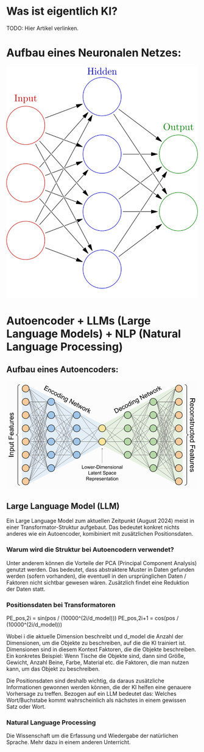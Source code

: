 # Was ist eigentlich KI?
TODO: Hier Artikel verlinken.
# Aufbau eines Neuronalen Netzes:
![Neuronales Netz](https://github.com/JTMoo/Mechatronics/blob/main/CNN/neural_network.png?raw=true)

# Autoencoder + LLMs (Large Language Models) + NLP (Natural Language Processing)

## Aufbau eines Autoencoders:
![Autoencoder](https://github.com/JTMoo/Mechatronics/blob/main/CNN/autoencoder_architecture.png?raw=true)

## Large Language Model (LLM)
Ein Large Language Model zum aktuellen Zeitpunkt (August 2024) meist in einer Transformator-Struktur aufgebaut. Das bedeutet konkret nichts anderes wie ein Autoencoder, komibiniert mit zusätzlichen Positionsdaten.

### Warum wird die Struktur bei Autoencodern verwendet?
Unter anderem können die Vorteile der PCA (Principal Component Analysis) genutzt werden. Das bedeutet, dass abstraktere Muster in Daten gefunden werden (sofern vorhanden), die eventuell in den ursprünglichen Daten / Faktoren nicht sichtbar gewesen wären. Zusätzlich findet eine Reduktion der Daten statt. 

### Positionsdaten bei Transformatoren

PE_pos,2i​ = sin(pos / (10000^(2i/d_model​))​)
PE_pos,2i+1 = cos⁡(pos / (10000^(2i/d_model)))

Wobei i die aktuelle Dimension beschreibt und d_model die Anzahl der Dimensionen, um die Objekte zu beschreiben, auf die die KI trainiert ist.
Dimensionen sind in diesem Kontext Faktoren, die die Objekte beschreiben.
Ein konkretes Beispiel: Wenn Tische die Objekte sind, dann sind Größe, Gewicht, Anzahl Beine, Farbe, Material etc. die Faktoren, die man nutzen kann, um das Objekt zu beschreiben.

Die Positionsdaten sind deshalb wichtig, da daraus zusätzliche Informationen gewonnen werden können, die der KI helfen eine genauere Vorhersage zu treffen.
Bezogen auf ein LLM bedeutet das: Welches Wort/Buchstabe kommt wahrscheinlich als nächstes in einem gewissen Satz oder Wort.

### Natural Language Processing
Die Wissenschaft um die Erfassung und Wiedergabe der natürlichen Sprache. Mehr dazu in einem anderen Unterricht.
